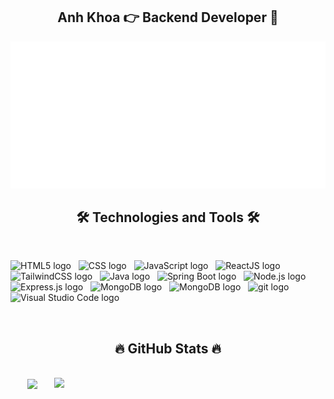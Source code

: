 <!-- khoatiendao -->
<h2 align="center"> Anh Khoa 👉 Backend Developer 💪 </h2>
<a href="#" target="_blank">
    <img src="svg/khoatiendao.svg" width="1200" alt="khoatiendao" />
</a>

<!-- Skill -->
<h2 align="center">🛠 Technologies and Tools 🛠</h2>
<br>

<span><img src="https://img.shields.io/badge/HTML5-282C34?logo=html5&logoColor=E34F26" alt="HTML5 logo" title="HTML5" height="50" width="100" /></span>
&nbsp;
<span><img src="https://img.shields.io/badge/CSS-282C34?logo=css3&logoColor=1572B6" alt="CSS logo" title="CSS" height="50" width="50" /></span>
&nbsp;
<span><img src="https://img.shields.io/badge/JavaScript-282C34?logo=javascript&logoColor=F7DF1E" alt="JavaScript logo" title="JavaScript" height="50" width="100" /></span>
&nbsp;
<span><img src="https://img.shields.io/badge/ReactJS-282C34?logo=react&logoColor=61DAFB" alt="ReactJS logo" title="ReactJS" height="50" width="90" /></span>
&nbsp;
<span><img src="https://img.shields.io/badge/Tailwind%20CSS-282C34?logo=tailwind-css&logoColor=38B2AC" alt="TailwindCSS logo" title="TailwindCSS" height="50" width="120" /></span>
&nbsp;
<span><img src="https://img.shields.io/badge/Java-282C34?logo=coffeescript&logoColor=FFFFFF" alt="Java logo" title="Java" height="50" width="80" /></span>
&nbsp;
<span><img src="https://img.shields.io/badge/Springboot-282C34?logo=springboot&logoColor=6DB33F" alt="Spring Boot logo" title="Spring Boot" height="50" width="110" /></span>
&nbsp;
<span><img src="https://img.shields.io/badge/Node.js-282C34?logo=node.js&logoColor=00F200" alt="Node.js logo" title="Node.js" height="50" width="100" /></span>
&nbsp;
<span><img src="https://img.shields.io/badge/Express-282C34?logo=express&logoColor=FFFFFF" alt="Express.js logo" title="Express.js" height="50" width="100" /></span>
&nbsp;
<span><img src="https://img.shields.io/badge/MongoDB-282C34?logo=mongodb&logoColor=47A248" alt="MongoDB logo" title="MongoDB" height="50" width="110" /></span>
&nbsp;
<span><img src="https://img.shields.io/badge/Postgresql-282C34?logo=postgresql&logoColor=4169E1" alt="MongoDB logo" title="MongoDB" height="50" width="110" /></span>
&nbsp;
<span><img src="https://img.shields.io/badge/git-282C34?logo=git&logoColor=F05032" alt="git logo" title="git" height="50" width="60" /></span>
&nbsp;
<span><img src="https://img.shields.io/badge/VS%20Code-282C34?logo=visual-studio-code&logoColor=007ACC" alt="Visual Studio Code logo" title="Visual Studio Code" height="50" width="50" /></span>
&nbsp;

<br>
<h2 align="center">🔥 GitHub Stats 🔥</h2>

<br>
<div align=center>
  <a href="#" title="khoatiendao">
    <img width="315" align="center" src="https://github-readme-stats.vercel.app/api/top-langs/?username=khoatiendao&hide=c%23,powershell,Mathematica,Ruby,Objective-C,Objective-C%2b%2b,Cuda&title_color=61dafb&text_color=ffffff&icon_color=61dafb&bg_color=20232a&langs_count=8&layout=compact&border_color=61dafb&hide_border=true&theme=transparent" />
  </a>
  <a href="#" title="khoatiendao">
    <img align="right" width="434" src="https://github-readme-stats.vercel.app/api?username=khoatiendao&show_icons=true&theme=react&border_color=61dafb&hide_border=true" />
  </a>
</div>
